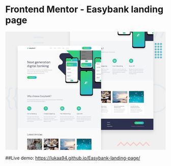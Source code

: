 # Frontend Mentor - Easybank landing page

![Design preview for the Easybank landing page coding challenge](./design/desktop-preview.jpg)

##Live demo: https://lukaa94.github.io/Easybank-landing-page/
